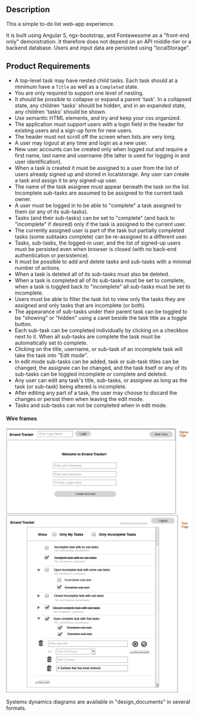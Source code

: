 
## Description

This a simple to-do list web-app experience.
 
It is built using Angular 5, ngx-bootstrap, and Fontawesome as a "front-end only" demonstration. It therefore does not depend on an API middle-tier or a backend database. Users and input data are persisted using "localStorage".

## Product Requirements

 - A top-level task may have nested child tasks. Each task should at a minimum have a `Title` as well as a `Completed` state.
 - You are only required to support one level of nesting.
 - It should be possible to collapse or expand a parent 'task'. In a collapsed state, any children 'tasks' should be hidden, and in an expanded state, any children 'tasks' should be shown.
 - Use semantic HTML elements, and try and keep your css organized.
 - The application must support users with a login field in the header for existing users and a sign-up form for new users.
 - The header must not scroll off the screen when lists are very long. 
 - A user may logout at any time and login as a new user.
 - New user accounts can be created only when logged out and require a first name, last name and username (the latter is used for logging in and user identification).
 - When a task is created it must be assigned to a user from the list of users already signed up and stored in localstorage. Any user can create a task and assign it to any signed-up user.
 - The name of the task assignee must appear beneath the task on the list. Incomplete sub-tasks are assumed to be assigned to the current task owner.
 - A user must be logged in to be able to "complete" a task assigned to them (or any of its sub-tasks).
 - Tasks (and their sub-tasks) can be set to "complete" (and back to "incomplete" if desired) only if the task is assigned to the current user.
 - The currently assigned user is part of the task but partially completed tasks (some subtasks complete) can be re-assigned to a different user.
 - Tasks, sub-tasks, the logged-in user, and the list of signed-up users must be persisted even when browser is closed (with no back-end authentication or persistence).  
 - It must be possible to add and delete tasks and sub-tasks with a minimal number of actions. 
 - When a task is deleted all of its sub-tasks must also be deleted.
 - When a task is completed all of its sub-tasks must be set to complete, when a task is toggled back to "incomplete" all sub-tasks must be set to incomplete.
 - Users must be able to filter the task list to view only the tasks they are assigned and only tasks that are incomplete (or both).
 - The appearance of sub-tasks under their parent task can be toggled to be "showing" or "hidden" using a caret beside the task title as a toggle button.
 - Each sub-task can be completed individually by clicking on a checkbox next to it. When all sub-tasks are complete the task must be automatically set to complete.
 - Clicking on the title, username, or sub-task of an incomplete task will take the task into "Edit mode".
 - In edit mode sub-tasks can be added, task or sub-task titles can be changed, the assignee can be changed, and the task itself or any of its sub-tasks can be toggled incomplete or complete and deleted.
 - Any user can edit any task's title, sub-tasks, or assignee as long as the task (or sub-task) being altered is incomplete.
 - After editing any part of a task, the user may choose to discard the changes or persist them when leaving the edit mode.
 - Tasks and sub-tasks can not be completed when in edit mode.

#### Wire frames
<img src="https://github.com/judyarrizza/Errands/blob/master/design_documents/wireframe-signup.png">
<img src="https://github.com/judyarrizza/Errands/blob/master/design_documents/wireframe-tasks.png">

Systems dynamics diagrams are available in "design_documents" in several formats.
